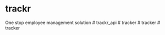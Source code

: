 # trackr
One stop employee management solution
#   t r a c k r _ a p i  
 #   t r a c k e r  
 #   t r a c k e r  
 #   t r a c k e r  
 